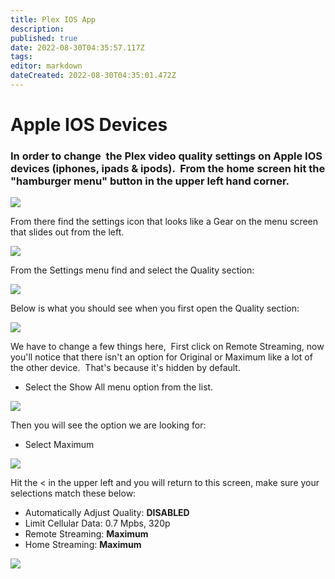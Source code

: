 ```yaml
---
title: Plex IOS App
description: 
published: true
date: 2022-08-30T04:35:57.117Z
tags: 
editor: markdown
dateCreated: 2022-08-30T04:35:01.472Z
---
```


# Apple IOS Devices

### In order to change  the Plex video quality settings on Apple IOS devices (iphones, ipads & ipods).  From the home screen hit the "hamburger menu" button in the upper left hand corner.

![](https://mediaclients.wiki/client%20screen%20shots/ios/iphone.png)

From there find the settings icon that looks like a Gear on the menu screen that slides out from the left.

![](https://mediaclients.wiki/client%20screen%20shots/ios/iphone1.png)

From the Settings menu find and select the Quality section:

![](https://mediaclients.wiki/client%20screen%20shots/ios/iphone2.png)

Below is what you should see when you first open the Quality section:

![](https://mediaclients.wiki/client%20screen%20shots/ios/iphone3.png)

We have to change a few things here,  First click on Remote Streaming, now you'll notice that there isn't an option for Original or Maximum like a lot of the other device.  That's because it's hidden by default.

-   Select the Show All menu option from the list.

![](https://mediaclients.wiki/client%20screen%20shots/ios/iphone4.png)

Then you will see the option we are looking for:

-   Select Maximum

![](https://mediaclients.wiki/client%20screen%20shots/ios/iphone5.png)

Hit the < in the upper left and you will return to this screen, make sure your selections match these below:

-   Automatically Adjust Quality: **DISABLED**
-   Limit Cellular Data: 0.7 Mpbs, 320p
-   Remote Streaming: **Maximum**
-   Home Streaming: **Maximum**

![](https://mediaclients.wiki/client%20screen%20shots/ios/iosquality.png)